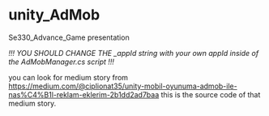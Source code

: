 # unity_AdMob
Se330_Advance_Game presentation

*!!! YOU SHOULD CHANGE THE _appId string with your own appId inside of the AdMobManager.cs script !!!*

you can look for medium story from https://medium.com/@ciplionat35/unity-mobil-oyunuma-admob-ile-nas%C4%B1l-reklam-eklerim-2b1dd2ad7baa
this is the source code of that medium story.
